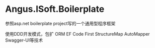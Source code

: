 # Angus.ISoft.Boilerplate
参照asp.net boilerplate project写的一个通用型程序框架

使用DDD开发模式，包扩
ORM EF Code First
StructureMap
AutoMapper Swagger-UI等技术
